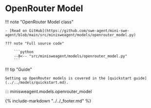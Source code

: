 # OpenRouter Model

!!! note "OpenRouter Model class"

    - [Read on GitHub](https://github.com/swe-agent/mini-swe-agent/blob/main/src/minisweagent/models/openrouter_model.py)

    ??? note "Full source code"

        ```python
        --8<-- "src/minisweagent/models/openrouter_model.py"
        ```

!!! tip "Guide"

    Setting up OpenRouter models is covered in the [quickstart guide](../../models/quickstart.md).

::: minisweagent.models.openrouter_model

{% include-markdown "../../_footer.md" %}
